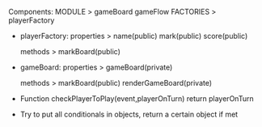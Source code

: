 Components: MODULE >
                    gameBoard
                    gameFlow
            FACTORIES >
                    playerFactory

- playerFactory:
    properties > name(public)
                 mark(public)
                 score(public)

    methods > markBoard(public)

- gameBoard:
    properties > gameBoard(private)

    methods > markBoard(public)
              renderGameBoard(private)

<!-- - Gameboard is an array with 9 indexes, each one of them belong to a square in the display -->

<!-- - Switch between player 1 and player 2 between turns -->

<!-- - Store values of text content inside the array
    :assign an id with a number to every square
    :use it as an index indicator to later push the value inside into the array -->

<!-- - Check if there is any winner after event listened

    :iterate every array of winScenarios object and check if all three numbers of the array exist in your playerMoves
    :refactor drawMarkOnGameBoard -->

- Function checkPlayerToPlay(event,playerOnTurn) return playerOnTurn

<!-- - Function to display congratulating message on win -->

<!-- - Function to reset the game if a winner is found (reset divs textContent,
                                                   reset gameboard Array,
                                                   reset playerMoves Array) -->

- Try to put all conditionals in objects, return a certain object if met